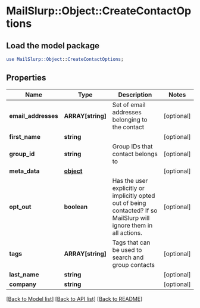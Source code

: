 # MailSlurp::Object::CreateContactOptions

## Load the model package
```perl
use MailSlurp::Object::CreateContactOptions;
```

## Properties
Name | Type | Description | Notes
------------ | ------------- | ------------- | -------------
**email_addresses** | **ARRAY[string]** | Set of email addresses belonging to the contact | [optional] 
**first_name** | **string** |  | [optional] 
**group_id** | **string** | Group IDs that contact belongs to | [optional] 
**meta_data** | [**object**]() |  | [optional] 
**opt_out** | **boolean** | Has the user explicitly or implicitly opted out of being contacted? If so MailSlurp will ignore them in all actions. | [optional] 
**tags** | **ARRAY[string]** | Tags that can be used to search and group contacts | [optional] 
**last_name** | **string** |  | [optional] 
**company** | **string** |  | [optional] 

[[Back to Model list]](../README#documentation-for-models) [[Back to API list]](../README#documentation-for-api-endpoints) [[Back to README]](../README)


